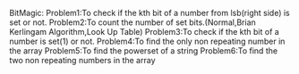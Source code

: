 BitMagic:
      Problem1:To check if the kth bit of a number from lsb(right side) is set or not.
      Problem2:To count the number of set bits.(Normal,Brian Kerlingam Algorithm,Look Up Table)
      Problem3:To check if the kth bit of a number is set(1) or not.
      Problem4:To find the only non repeating number in the array
      Problem5:To find the powerset of a string
      Problem6:To find the two non repeating numbers in the array
      
      
      
